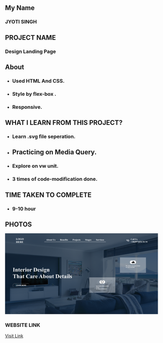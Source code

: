 ## My Name

### JYOTI SINGH

## PROJECT NAME

### Design Landing Page

## About

- ### Used HTML And CSS.
- ### Style by flex-box .
- ### Responsive.

## WHAT I LEARN FROM THIS PROJECT?

- ### Learn .svg file seperation.
- ## Practicing on Media Query.
- ### Explore on vw unit.
- ### 3 times of code-modification done.

## TIME TAKEN TO COMPLETE

- ### 9-10 hour

## PHOTOS

![interior-design-landing-page](./myScreenshot.png)

### WEBSITE LINK

[Visit Link](https://interior-design-landing-page-01.netlify.app/)
